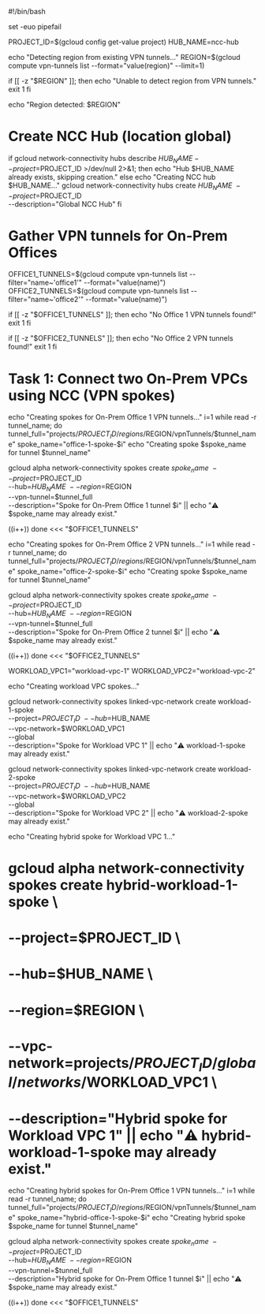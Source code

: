 #!/bin/bash

set -euo pipefail

PROJECT_ID=$(gcloud config get-value project)
HUB_NAME=ncc-hub

echo "Detecting region from existing VPN tunnels..."
REGION=$(gcloud compute vpn-tunnels list --format="value(region)" --limit=1)

if [[ -z "$REGION" ]]; then
  echo "Unable to detect region from VPN tunnels."
  exit 1
fi

echo "Region detected: $REGION"

# Create NCC Hub (location global)
if gcloud network-connectivity hubs describe $HUB_NAME --project=$PROJECT_ID >/dev/null 2>&1; then
  echo "Hub $HUB_NAME already exists, skipping creation."
else
  echo "Creating NCC hub $HUB_NAME..."
  gcloud network-connectivity hubs create $HUB_NAME \
    --project=$PROJECT_ID \
    --description="Global NCC Hub"
fi

# Gather VPN tunnels for On-Prem Offices
OFFICE1_TUNNELS=$(gcloud compute vpn-tunnels list --filter="name~'office1'" --format="value(name)")
OFFICE2_TUNNELS=$(gcloud compute vpn-tunnels list --filter="name~'office2'" --format="value(name)")

if [[ -z "$OFFICE1_TUNNELS" ]]; then
  echo "No Office 1 VPN tunnels found!"
  exit 1
fi

if [[ -z "$OFFICE2_TUNNELS" ]]; then
  echo "No Office 2 VPN tunnels found!"
  exit 1
fi

# Task 1: Connect two On-Prem VPCs using NCC (VPN spokes)

echo "Creating spokes for On-Prem Office 1 VPN tunnels..."
i=1
while read -r tunnel_name; do
  tunnel_full="projects/$PROJECT_ID/regions/$REGION/vpnTunnels/$tunnel_name"
  spoke_name="office-1-spoke-$i"
  echo "Creating spoke $spoke_name for tunnel $tunnel_name"

  gcloud alpha network-connectivity spokes create $spoke_name \
    --project=$PROJECT_ID \
    --hub=$HUB_NAME \
    --region=$REGION \
    --vpn-tunnel=$tunnel_full \
    --description="Spoke for On-Prem Office 1 tunnel $i" || echo "⚠️ $spoke_name may already exist."

  ((i++))
done <<< "$OFFICE1_TUNNELS"

echo "Creating spokes for On-Prem Office 2 VPN tunnels..."
i=1
while read -r tunnel_name; do
  tunnel_full="projects/$PROJECT_ID/regions/$REGION/vpnTunnels/$tunnel_name"
  spoke_name="office-2-spoke-$i"
  echo "Creating spoke $spoke_name for tunnel $tunnel_name"

  gcloud alpha network-connectivity spokes create $spoke_name \
    --project=$PROJECT_ID \
    --hub=$HUB_NAME \
    --region=$REGION \
    --vpn-tunnel=$tunnel_full \
    --description="Spoke for On-Prem Office 2 tunnel $i" || echo "⚠️ $spoke_name may already exist."

  ((i++))
done <<< "$OFFICE2_TUNNELS"

WORKLOAD_VPC1="workload-vpc-1"
WORKLOAD_VPC2="workload-vpc-2"

echo "Creating workload VPC spokes..."

gcloud network-connectivity spokes linked-vpc-network create workload-1-spoke \
  --project=$PROJECT_ID \
  --hub=$HUB_NAME \
  --vpc-network=$WORKLOAD_VPC1 \
  --global \
  --description="Spoke for Workload VPC 1" || echo "⚠️ workload-1-spoke may already exist."

gcloud network-connectivity spokes linked-vpc-network create workload-2-spoke \
  --project=$PROJECT_ID \
  --hub=$HUB_NAME \
  --vpc-network=$WORKLOAD_VPC2 \
  --global \
  --description="Spoke for Workload VPC 2" || echo "⚠️ workload-2-spoke may already exist."

echo "Creating hybrid spoke for Workload VPC 1..."

# gcloud alpha network-connectivity spokes create hybrid-workload-1-spoke \
#   --project=$PROJECT_ID \
#   --hub=$HUB_NAME \
#   --region=$REGION \
#   --vpc-network=projects/$PROJECT_ID/global/networks/$WORKLOAD_VPC1 \
#   --description="Hybrid spoke for Workload VPC 1" || echo "⚠️ hybrid-workload-1-spoke may already exist."

echo "Creating hybrid spokes for On-Prem Office 1 VPN tunnels..."
i=1
while read -r tunnel_name; do
  tunnel_full="projects/$PROJECT_ID/regions/$REGION/vpnTunnels/$tunnel_name"
  spoke_name="hybrid-office-1-spoke-$i"
  echo "Creating hybrid spoke $spoke_name for tunnel $tunnel_name"

  gcloud alpha network-connectivity spokes create $spoke_name \
    --project=$PROJECT_ID \
    --hub=$HUB_NAME \
    --region=$REGION \
    --vpn-tunnel=$tunnel_full \
    --description="Hybrid spoke for On-Prem Office 1 tunnel $i" || echo "⚠️ $spoke_name may already exist."

  ((i++))
done <<< "$OFFICE1_TUNNELS"
